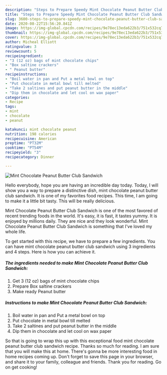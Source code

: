 ```yaml
---
description: "Steps to Prepare Speedy Mint Chocolate Peanut Butter Club Sandwich"
title: "Steps to Prepare Speedy Mint Chocolate Peanut Butter Club Sandwich"
slug: 3600-steps-to-prepare-speedy-mint-chocolate-peanut-butter-club-sandwich
date: 2020-08-22T15:56:20.841Z
image: https://img-global.cpcdn.com/recipes/9e78ec13eda622b3/751x532cq70/mint-chocolate-peanut-butter-club-sandwich-recipe-main-photo.jpg
thumbnail: https://img-global.cpcdn.com/recipes/9e78ec13eda622b3/751x532cq70/mint-chocolate-peanut-butter-club-sandwich-recipe-main-photo.jpg
cover: https://img-global.cpcdn.com/recipes/9e78ec13eda622b3/751x532cq70/mint-chocolate-peanut-butter-club-sandwich-recipe-main-photo.jpg
author: Micheal Elliott
ratingvalue: 3
reviewcount: 5
recipeingredient:
- "3 (12 oz) bags of mint chocolate chips"
- "Box saltine crackers"
- " Peanut butter"
recipeinstructions:
- "Boil water in pan and Put a metal bowl on top"
- "Put chocolate in metal bowl till melted"
- "Take 2 saltines and put peanut butter in the middle"
- "Dip them in chocolate and let cool on wax paper"
categories:
- Recipe
tags:
- mint
- chocolate
- peanut

katakunci: mint chocolate peanut 
nutrition: 198 calories
recipecuisine: American
preptime: "PT32M"
cooktime: "PT54M"
recipeyield: "3"
recipecategory: Dinner

---
```



![Mint Chocolate Peanut Butter Club Sandwich](https://img-global.cpcdn.com/recipes/9e78ec13eda622b3/751x532cq70/mint-chocolate-peanut-butter-club-sandwich-recipe-main-photo.jpg)

Hello everybody, hope you are having an incredible day today. Today, I will show you a way to prepare a distinctive dish, mint chocolate peanut butter club sandwich. It is one of my favorites food recipes. This time, I am going to make it a little bit tasty. This will be really delicious.

Mint Chocolate Peanut Butter Club Sandwich is one of the most favored of recent trending foods in the world. It's easy, it is fast, it tastes yummy. It is enjoyed by millions daily. They are nice and they look wonderful. Mint Chocolate Peanut Butter Club Sandwich is something that I've loved my whole life.




To get started with this recipe, we have to prepare a few ingredients. You can have mint chocolate peanut butter club sandwich using 3 ingredients and 4 steps. Here is how you can achieve it.

<!--inarticleads1-->

##### The ingredients needed to make Mint Chocolate Peanut Butter Club Sandwich:

1. Get 3 (12 oz) bags of mint chocolate chips
1. Prepare Box saltine crackers
1. Make ready  Peanut butter




<!--inarticleads2-->

##### Instructions to make Mint Chocolate Peanut Butter Club Sandwich:

1. Boil water in pan and Put a metal bowl on top
1. Put chocolate in metal bowl till melted
1. Take 2 saltines and put peanut butter in the middle
1. Dip them in chocolate and let cool on wax paper




So that is going to wrap this up with this exceptional food mint chocolate peanut butter club sandwich recipe. Thanks so much for reading. I am sure that you will make this at home. There's gonna be more interesting food in home recipes coming up. Don't forget to save this page in your browser, and share it to your family, colleague and friends. Thank you for reading. Go on get cooking!
